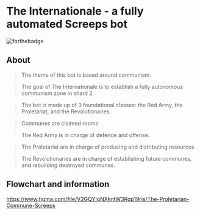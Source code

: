 # The Internationale - a fully automated Screeps bot
![forthebadge](https://i.ibb.co/sCKMtvq/Group-1-6.png)

## About

> The theme of this bot is based around communism.

> The goal of The Internationale is to establish a fully autonomous communism zone in shard 2.

> The bot is made up of 3 foundational classes: the Red Army, the Proletariat, and the Revolutionaries.

> Communes are claimed rooms

> The Red Army is in charge of defence and offense.

> The Proletariat are in charge of producing and distributing resources

> The Revolutionaries are in charge of establishing future communes, and rebuilding destroyed communes.

## Flowchart and information

https://www.figma.com/file/V2GQYIqNXkntW3Rgp19ris/The-Proletarian-Commune-Screeps
